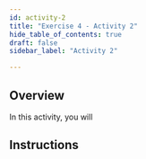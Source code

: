 ```yaml
---
id: activity-2
title: "Exercise 4 - Activity 2"
hide_table_of_contents: true
draft: false
sidebar_label: "Activity 2"

---
```


## Overview
In this activity, you will 


## Instructions
